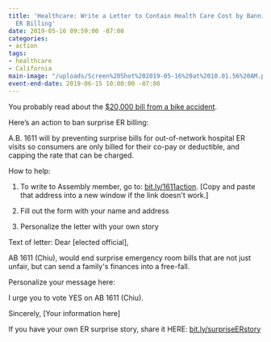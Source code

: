 ```yaml
---
title: 'Healthcare: Write a Letter to Contain Health Care Cost by Banning Surprise
  ER Billing'
date: 2019-05-16 09:59:00 -07:00
categories:
- action
tags:
- healthcare
- California
main-image: "/uploads/Screen%20Shot%202019-05-16%20at%2010.01.56%20AM.png"
event-end-date: 2019-06-15 10:00:00 -07:00
---
```


You probably read about the [$20,000 bill from a bike accident](https://www.vox.com/policy-and-politics/2019/1/7/18137967/er-bills-zuckerberg-san-francisco-general-hospital). 

Here’s an action to ban surprise ER billing: 

A.B. 1611 will by preventing surprise bills for out-of-network hospital ER visits so consumers are only billed for their co-pay or deductible, and capping the rate that can be charged.

How to help:
1) To write to Assembly member, go to: [bit.ly/1611action](bit.ly/1611action). [Copy and paste that address into a new window if the link doesn't work.]

2) Fill out the form with your name and address

3) Personalize the letter with your own story

Text of letter:
Dear [elected official],

AB 1611 (Chiu), would end surprise emergency room bills that are not just unfair, but can send a family's finances into a free-fall.

Personalize your message here:

I urge you to vote YES on AB 1611 (Chiu).

Sincerely, [Your information here]

If you have your own ER surprise story, share it HERE: [bit.ly/surpriseERstory](bit.ly/surpriseERstory)
